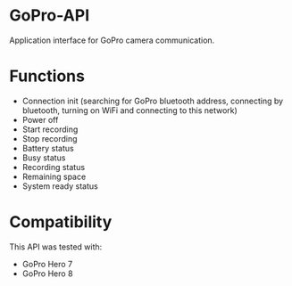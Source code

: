 # GoPro-API
Application interface for GoPro camera communication.

# Functions
- Connection init (searching for GoPro bluetooth address, connecting by bluetooth, turning on WiFi and connecting to this network)
- Power off
- Start recording
- Stop recording
- Battery status
- Busy status
- Recording status
- Remaining space
- System ready status

# Compatibility
This API was tested with:
- GoPro Hero 7
- GoPro Hero 8
